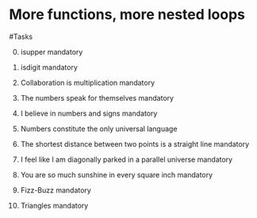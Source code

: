 # More functions, more nested loops

#Tasks

0. isupper
mandatory
1. isdigit
mandatory
2. Collaboration is multiplication
mandatory
3. The numbers speak for themselves
mandatory
4. I believe in numbers and signs
mandatory
5. Numbers constitute the only universal language
6. The shortest distance between two points is a straight line
mandatory
7. I feel like I am diagonally parked in a parallel universe
mandatory
8. You are so much sunshine in every square inch
mandatory
9. Fizz-Buzz
mandatory

10. Triangles
mandatory
